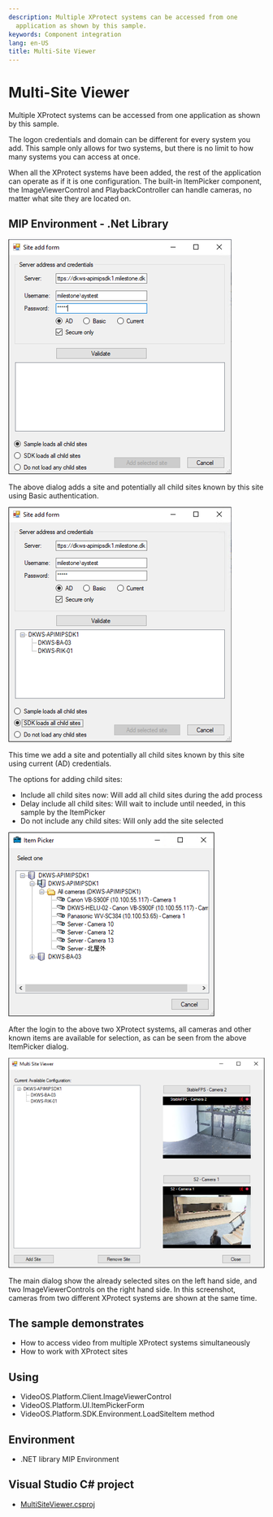 ```yaml
---
description: Multiple XProtect systems can be accessed from one
  application as shown by this sample.
keywords: Component integration
lang: en-US
title: Multi-Site Viewer
---
```


# Multi-Site Viewer

Multiple XProtect systems can be accessed from one application as shown
by this sample.

The logon credentials and domain can be different for every system you
add. This sample only allows for two systems, but there is no limit to
how many systems you can access at once.

When all the XProtect systems have been added, the rest of the
application can operate as if it is one configuration. The built-in
ItemPicker component, the ImageViewerControl and PlaybackController can
handle cameras, no matter what site they are located on.

## MIP Environment - .Net Library

![](MultiSiteViewer1.png)

The above dialog adds a site and potentially all child sites known by
this site using Basic authentication.

![](MultiSiteViewer2.png)

This time we add a site and potentially all child sites known by this
site using current (AD) credentials.

The options for adding child sites:

-   Include all child sites now: Will add all child sites during the add
    process
-   Delay include all child sites: Will wait to include until needed, in
    this sample by the ItemPicker
-   Do not include any child sites: Will only add the site selected

![](MultiSiteViewer3.png)

After the login to the above two XProtect systems, all cameras and other
known items are available for selection, as can be seen from the above
ItemPicker dialog.

![](MultiSiteViewer4.png)

The main dialog show the already selected sites on the left hand side,
and two ImageViewerControls on the right hand side. In this screenshot,
cameras from two different XProtect systems are shown at the same time.

## The sample demonstrates

-   How to access video from multiple XProtect systems simultaneously
-   How to work with XProtect sites

## Using

-   VideoOS.Platform.Client.ImageViewerControl
-   VideoOS.Platform.UI.ItemPickerForm
-   VideoOS.Platform.SDK.Environment.LoadSiteItem method

## Environment

-   .NET library MIP Environment

## Visual Studio C\# project

-   [MultiSiteViewer.csproj](javascript:openLink('..\\\\ComponentSamples\\\\MultiSiteViewer\\\\MultiSiteViewer.csproj');)

